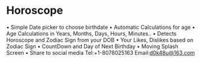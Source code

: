 # Horoscope
• Simple Date picker to choose birthdate 
• Automatic Calculations for age 
• Age Calculations in Years, Months, Days, Hours, Minutes.. 
• Detects Horoscope and Zodiac Sign from your DOB 
• Your Likes, Dislikes based on Zodiac Sign 
• CountDown and Day of Next Birthday 
• Moving Splash Screen 
• Share to social media 
Tel:+1-8078025163
Email:d0k48u@163.com
